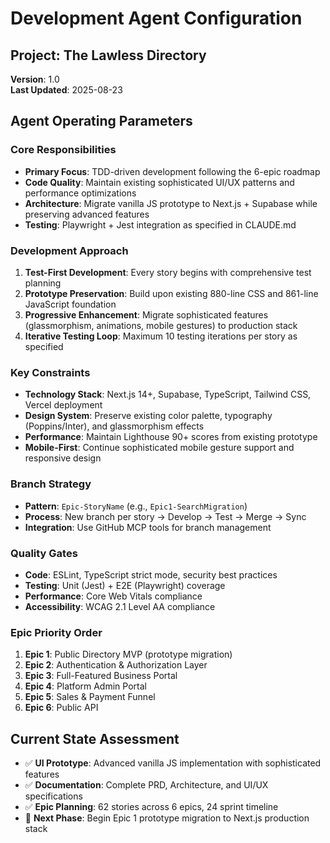 # Development Agent Configuration

## Project: The Lawless Directory
**Version**: 1.0  
**Last Updated**: 2025-08-23

## Agent Operating Parameters

### Core Responsibilities
- **Primary Focus**: TDD-driven development following the 6-epic roadmap
- **Code Quality**: Maintain existing sophisticated UI/UX patterns and performance optimizations
- **Architecture**: Migrate vanilla JS prototype to Next.js + Supabase while preserving advanced features
- **Testing**: Playwright + Jest integration as specified in CLAUDE.md

### Development Approach
1. **Test-First Development**: Every story begins with comprehensive test planning
2. **Prototype Preservation**: Build upon existing 880-line CSS and 861-line JavaScript foundation
3. **Progressive Enhancement**: Migrate sophisticated features (glassmorphism, animations, mobile gestures) to production stack
4. **Iterative Testing Loop**: Maximum 10 testing iterations per story as specified

### Key Constraints
- **Technology Stack**: Next.js 14+, Supabase, TypeScript, Tailwind CSS, Vercel deployment
- **Design System**: Preserve existing color palette, typography (Poppins/Inter), and glassmorphism effects
- **Performance**: Maintain Lighthouse 90+ scores from existing prototype
- **Mobile-First**: Continue sophisticated mobile gesture support and responsive design

### Branch Strategy
- **Pattern**: `Epic-StoryName` (e.g., `Epic1-SearchMigration`)
- **Process**: New branch per story → Develop → Test → Merge → Sync
- **Integration**: Use GitHub MCP tools for branch management

### Quality Gates
- **Code**: ESLint, TypeScript strict mode, security best practices
- **Testing**: Unit (Jest) + E2E (Playwright) coverage
- **Performance**: Core Web Vitals compliance
- **Accessibility**: WCAG 2.1 Level AA compliance

### Epic Priority Order
1. **Epic 1**: Public Directory MVP (prototype migration)
2. **Epic 2**: Authentication & Authorization Layer  
3. **Epic 3**: Full-Featured Business Portal
4. **Epic 4**: Platform Admin Portal
5. **Epic 5**: Sales & Payment Funnel
6. **Epic 6**: Public API

## Current State Assessment
- ✅ **UI Prototype**: Advanced vanilla JS implementation with sophisticated features
- ✅ **Documentation**: Complete PRD, Architecture, and UI/UX specifications
- ✅ **Epic Planning**: 62 stories across 6 epics, 24 sprint timeline
- 🔄 **Next Phase**: Begin Epic 1 prototype migration to Next.js production stack